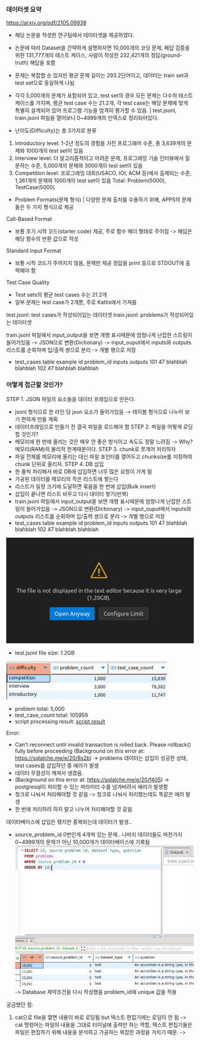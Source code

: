 ### 데이터셋 요약
https://arxiv.org/pdf/2105.09938
- 해당 논문을 작성한 연구팀에서 데이터셋을 제공하였다.
- 논문에 따라 Dataset을 간략하게 설명하자면 10,000개의 코딩 문제, 해답 검증을 위한 131,777개의 테스트 케이스, 사람이 작성한 232,421개의 정답(ground-truth) 해답을 포함
- 문제는 복잡할 순 있지만 평균 문제 길이는 293.2단어이고, 데이터는 train set과 test set으로 동일하게 나뉨
- 각각 5,000개의 문제가 포함되어 있고, test set의 경우 모든 문제는 다수의 테스트 케이스를 가지며, 평균 test case 수는 21.2개, 각 test case는 해당 문제에 맞게 특별히 설계되어 있어 프로그램 기능을 엄격히 평가할 수 있음.
| test.jsonl, train.jsonl 파일을 열어보니 0~4999개의 인덱스로 정리되어있다.

- 난이도(Difficulty)는 총 3가지로 분류
1. Introductory level: 1-2년 정도의 경험을 가진 프로그래머 수준, 총 3,639개의 문제와 1000개의 test set이 있음
2. Interview level: 더 알고리즘적이고 어려운 문제, 프로그래밍 기술 인터뷰에서 질문하는 수준, 5,000개의 문제와 3000개의 test set이 있음
3. Competition level: 프로그래밍 대회(USACO, IOI, ACM 등)에서 출제되는 수준, 1,361개의 문제와 1000개의 test set이 있음
Total: Problem(5000), TestCase(5000)

- Problem Formats(문제 형식)
| 다양한 문제 출처를 수용하기 위해, APPS의 문제들은 두 가지 형식으로 제공

Call-Based Format
- 보통 초기 시작 코드(starter code) 제공, 주로 함수 헤더 형태로 주어짐 -> 해답은 해당 함수의 반환 값으로 작성

Standard Input Format
- 보통 시작 코드가 주어지지 않음, 문제만 제공 정답을 print 등으로 STDOUT에 출력해야 함

Test Case Quality
- Test sets의 평균 test cases 수는 21.2개
- 일부 문제는 test case가 2개뿐, 주로 Kattis에서 가져옴

test.jsonl: test cases가 작성되어있는 데이터셋
train.jsonl: problems가 작성되어있는 데이터셋

train.jsonl 파일에서 input_output을 보면 개행 표시때문에 엄청나게 난잡한 스트링이 들어가있음
-> JSON으로 변환(Dictionary) -> input_ouput에서 inputs와 outputs 리스트를 순회하며 입/출력 쌍으로 분리 -> 개별 행으로 저장
- test_cases table example 
id   problem_id    inputs        outputs
101     47         blahblah      blahblah
102     47         blahblah      blahblah

### 어떻게 접근할 것인가?
STEP 1. JSON 파일의 요소들을 데이터 프레임으로 만든다.
- jsonl 형식으로 한 라인 당 json 요소가 들어가있음 -> 테이블 형식으로 나누어 보기 편하게 만들 계획
- 데이터프레임으로 만들기 전 결국 파일을 로드해야 함
STEP 2. 파일을 어떻게 로딩할 것인가?
- 메모리에 한 번에 올리는 것은 매우 안 좋은 방식이고 속도도 정말 느려짐
-> Why? 메모리(RAM)의 물리적 한계때문이다.
STEP 3. chunk로 쪼개어 처리하자
- 파일 전체를 메모리에 올리는 대신 파일 포인터를 열어두고 chunksize를 지정하여 chunk 단위로 올리자.
STEP 4. DB 삽입
- 한 줄씩 처리해서 바로 DB에 삽입하면 너무 많은 요청이 가게 됨
- 가공된 데이터를 메모리의 작은 리스트에 쌓는다
- 리스트가 일정 크기에 도달하면 묶음을 한 번에 삽입(Bulk insert)
- 삽입이 끝나면 리스트 비우고 다시 데이터 쌓기(반복)
- train.jsonl 파일에서 input_output을 보면 개행 표시때문에 엄청나게 난잡한 스트링이 들어가있음
-> JSON으로 변환(Dictionary) -> input_ouput에서 inputs와 outputs 리스트를 순회하며 입/출력 쌍으로 분리 -> 개별 행으로 저장
- test_cases table example 
id   problem_id    inputs        outputs
101     47         blahblah      blahblah
102     47         blahblah      blahblah


![alt text](image.png)
- test.jsonl file size: 1.2GB

![alt text](image-2.png)
- problem total: 5,000
- test_case_count total: 105959
- script processing result: [script result](result.txt) 

Error:
- Can't reconnect until invalid transaction is rolled back.  Please rollback() fully before proceeding (Background on this error at: https://sqlalche.me/e/20/8s2b)
-> problems 데이터는 삽입이 성공한 상태, test cases를 삽입하던 중 에러가 발생
- 데이터 무결성이 깨져서 생겼음.  
- (Background on this error at: https://sqlalche.me/e/20/f405)
-> postgresql이 처리할 수 있는 파라미터 수를 넘겨버려서 에러가 발생함
- 청크로 나눠서 처리해야할 것 같음 -> 청크로 나눠서 처리했는데도 똑같은 에러 발생
- 한 번에 처리하려 하지 말고 나누어 처리해야할 것 같음

데이터베이스에 삽입은 됐지만 중복되는데 데이터가 발생..
- source_problem_id 0번인게 4개씩 있는 문제.. 나머지 데이터들도 마찬가지 0~4999개의 문제가 아닌 10,000개가 데이터베이스에 기록됨
![alt text](image-1.png)
-> Database 제약조건을 다시 작성했음 problem_id에 unique 값을 적용

궁금했던 점:
1. cat으로 file을 열면 내용이 바로 로딩됨 but 텍스트 편집기에는 로딩이 안 됨
-> cat 명령어는 파일의 내용을 그대로 터미널에 출력만 하는 역할, 텍스트 편집기들은 파일은 편집하기 위해 내용을 분석하고 가공하는 복잡한 과정을 거치기 때문.
-> 